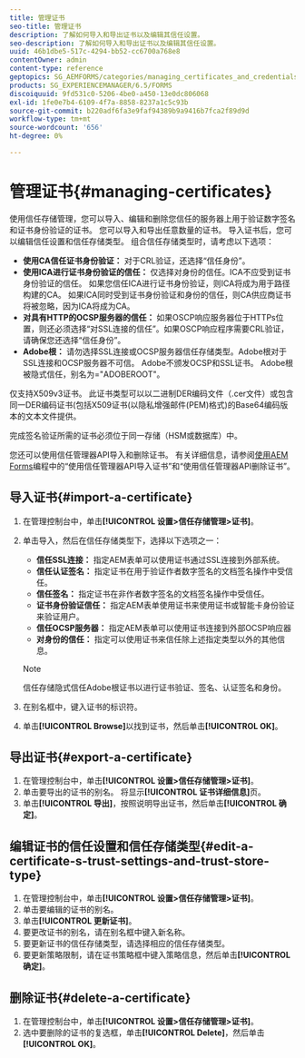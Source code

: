 ```yaml
---
title: 管理证书
seo-title: 管理证书
description: 了解如何导入和导出证书以及编辑其信任设置。
seo-description: 了解如何导入和导出证书以及编辑其信任设置。
uuid: 46b1dbe5-517c-4294-bb52-cc6700a768e8
contentOwner: admin
content-type: reference
geptopics: SG_AEMFORMS/categories/managing_certificates_and_credentials
products: SG_EXPERIENCEMANAGER/6.5/FORMS
discoiquuid: 9fd531c0-5206-4be0-a450-13e0dc806068
exl-id: 1fe0e7b4-6109-4f7a-8858-8237a1c5c93b
source-git-commit: b220adf6fa3e9faf94389b9a9416b7fca2f89d9d
workflow-type: tm+mt
source-wordcount: '656'
ht-degree: 0%

---
```


# 管理证书{#managing-certificates}

使用信任存储管理，您可以导入、编辑和删除您信任的服务器上用于验证数字签名和证书身份验证的证书。 您可以导入和导出任意数量的证书。 导入证书后，您可以编辑信任设置和信任存储类型。 组合信任存储类型时，请考虑以下选项：

* **使用CA信任证书身份验证：** 对于CRL验证，还选择“信任身份”。
* **使用ICA进行证书身份验证的信任：** 仅选择对身份的信任。ICA不应受到证书身份验证的信任。 如果您信任ICA进行证书身份验证，则ICA将成为用于路径构建的CA。 如果ICA同时受到证书身份验证和身份的信任，则CA供应商证书将被忽略，因为ICA将成为CA。
* **对具有HTTP的OCSP服务器的信任：** 如果OSCP响应服务器位于HTTPs位置，则还必须选择“对SSL连接的信任”。如果OSCP响应程序需要CRL验证，请确保您还选择“信任身份”。
* **Adobe根：** 请勿选择SSL连接或OCSP服务器信任存储类型。Adobe根对于SSL连接和OCSP服务器不可信。 Adobe不颁发OCSP和SSL证书。 Adobe根被隐式信任，别名为=&quot;ADOBEROOT&quot;。

仅支持X509v3证书。 此证书类型可以以二进制DER编码文件（.cer文件）或包含同一DER编码证书(包括X509证书(以隐私增强邮件(PEM)格式)的Base64编码版本的文本文件提供。

完成签名验证所需的证书必须位于同一存储（HSM或数据库）中。

您还可以使用信任管理器API导入和删除证书。 有关详细信息，请参阅[使用AEM Forms](https://www.adobe.com/go/learn_aemforms_programming_63)编程中的“使用信任管理器API导入证书”和“使用信任管理器API删除证书”。

## 导入证书{#import-a-certificate}

1. 在管理控制台中，单击&#x200B;**[!UICONTROL 设置>信任存储管理>证书]**。
1. 单击导入，然后在信任存储类型下，选择以下选项之一：

   * **信任SSL连接：** 指定AEM表单可以使用证书通过SSL连接到外部系统。
   * **信任认证签名：** 指定证书在用于验证作者数字签名的文档签名操作中受信任。
   * **信任签名：** 指定证书在非作者数字签名的文档签名操作中受信任。
   * **证书身份验证信任：** 指定AEM表单使用证书来使用证书或智能卡身份验证来验证用户。
   * **信任OCSP服务器：** 指定AEM表单可以使用证书连接到外部OCSP响应器
   * **对身份的信任：** 指定可以使用证书来信任除上述指定类型以外的其他信息。

   >[!NOTE]
   >
   >信任存储隐式信任Adobe根证书以进行证书验证、签名、认证签名和身份。

1. 在别名框中，键入证书的标识符。
1. 单击&#x200B;**[!UICONTROL Browse]**&#x200B;以找到证书，然后单击&#x200B;**[!UICONTROL OK]**。

## 导出证书{#export-a-certificate}

1. 在管理控制台中，单击&#x200B;**[!UICONTROL 设置>信任存储管理>证书]**。
1. 单击要导出的证书的别名。 将显示&#x200B;**[!UICONTROL 证书详细信息]**&#x200B;页。
1. 单击&#x200B;**[!UICONTROL 导出]**，按照说明导出证书，然后单击&#x200B;**[!UICONTROL 确定]**。

## 编辑证书的信任设置和信任存储类型{#edit-a-certificate-s-trust-settings-and-trust-store-type}

1. 在管理控制台中，单击&#x200B;**[!UICONTROL 设置>信任存储管理>证书]**。
1. 单击要编辑的证书的别名。
1. 单击&#x200B;**[!UICONTROL 更新证书]**。
1. 要更改证书的别名，请在别名框中键入新名称。
1. 要更新证书的信任存储类型，请选择相应的信任存储类型。
1. 要更新策略限制，请在证书策略框中键入策略信息，然后单击&#x200B;**[!UICONTROL 确定]**。

## 删除证书{#delete-a-certificate}

1. 在管理控制台中，单击&#x200B;**[!UICONTROL 设置>信任存储管理>证书]**。
1. 选中要删除的证书的复选框，单击&#x200B;**[!UICONTROL Delete]**，然后单击&#x200B;**[!UICONTROL OK]**。
